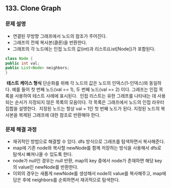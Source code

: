 ## 133. Clone Graph
### 문제 설명
- 연결된 무방향 그래프에서 노드의 참조가 주어진다.
- 그래프의 전체 복사본(클론)을 반환한다.
- 그래프의 각 노드에는 인접 노드의 값(int)과 리스트(List[Node])가 포함된다.
​
```java
class Node {
public int val;
public List<Node> neighbors;
}
```
​
**테스트 케이스 형식**
단순화를 위해 각 노드의 값은 노드의 인덱스(1-인덱스)와 동일하다. 예를 들어 첫 번째 노드(val == 1), 두 번째 노드(val == 2) 이다. 그래프는 인접 목록을 사용하여 테스트 사례에 표시된다.
​
인접 리스트는 유한 그래프를 나타내는 데 사용되는 순서가 지정되지 않은 목록의 모음이다. 각 목록은 그래프에서 노드의 인접 라우터 집합을 설명한다.
​
지정된 노드는 항상 val = 1인 첫 번째 노드가 된다. 지정된 노드의 복사본을 복제된 그래프에 대한 참조로 반환해야 한다.
​
### 문제 해결 과정
- 재귀적인 방법으로 해결할 수 있다. dfs 방식으로 그래프를 탐색하면서 복사해준다.
- map에 기존 node와 복사할 newNode를 함께 저장하는 방식을 사용해서 dfs로 탐색시 빠져나올 수 있도록 한다.
- node가 null인 경우는 null 반환, map의 key 중에서 node가 존재하면 해당 key의 value인 newNode를 반환한다.
- 이외의 경우는 새롭게 newNode를 생성해서 node의 value를 복사해주고, map에 담은 후에 neighbors를 순회하면서 재귀적으로 탐색한다.